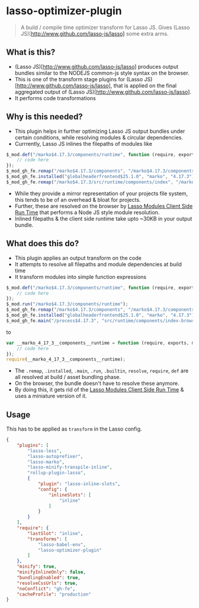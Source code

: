# lasso-optimizer-plugin
>A build / compile time optimizer transform for Lasso JS. Gives (Lasso JS)[http://www.github.com/lasso-js/lasso] some extra arms.

## What is this?
- (Lasso JS)[http://www.github.com/lasso-js/lasso] produces output bundles similar to the NODEJS common-js style syntax on the browser.
- This is one of the transform stage plugins for (Lasso JS)[http://www.github.com/lasso-js/lasso], that is applied on the final aggregated output of (Lasso JS)[http://www.github.com/lasso-js/lasso].
- It performs code transformations

## Why is this needed?
- This plugin helps in further optimizing Lasso JS output bundles under certain  conditions, while resolving modules & circular dependencies.
- Currrently, Lasso JS inlines the filepaths of modules like

```javascript
$_mod.def("/marko$4.17.3/components/runtime", function (require, exports, module, __filename, __dirname) {
    // code here
});
$_mod_gh_fe.remap("/marko$4.17.3/components", "/marko$4.17.3/components-browser.marko");
$_mod_gh_fe.installed("globalheaderfrontend$25.1.0", "marko", "4.17.3");
$_mod_gh_fe.remap("/marko$4.17.3/src/runtime/components/index", "/marko$4.17.3/src/runtime/components/index-browser");
```
- While they provide a mirror representation of your projects file system, this tends to be of an overhead & bloat for projects.
- Further, these are resolved on the browser by [Lasso Modules Client Side Run Time](https://github.com/lasso-js/lasso-modules-client) that performs a Node JS style module resolution.
- Inlined filepaths & the client side runtime take upto ~30KB in your output bundle.

## What does this do?
- This plugin applies an output transform on the code
- It attempts to resolve all filepaths and module dependencies at build time
- It transform modules into simple function expressions

```javascript
$_mod.def("/marko$4.17.3/components/runtime", function (require, exports, module, __filename, __dirname) {
    // code here
});
$_mod.run("/marko$4.17.3/components/runtime");
$_mod_gh_fe.remap("/marko$4.17.3/components", "/marko$4.17.3/components-browser.marko");
$_mod_gh_fe.installed("globalheaderfrontend$25.1.0", "marko", "4.17.3");
$_mod_gh_fe.main("/process$4.17.3", "src/runtime/components/index-browser");
```

to 

```javascript
var __marko_4_17_3__components__runtime = function (require, exports, module) {
    // code here
});
require(__marko_4_17_3__components__runtime);
```
- The `.remap`, `.installed`, `.main`, `.run`, `.builtin`, `resolve`, `require`, `def` are all resolved at build / asset bundling phase.
- On the browser, the bundle doesn't have to resolve these anymore.
- By doing this, it gets rid of the [Lasso Modules Client Side Run Time](https://github.com/lasso-js/lasso-modules-client) & uses a miniature version of it.

## Usage
This has to be applied as `transform` in the Lasso config.

```json
{
    "plugins": [
        "lasso-less",
        "lasso-autoprefixer",
        "lasso-marko",
        "lasso-minify-transpile-inline",
        "rollup-plugin-lasso",
        {
            "plugin": "lasso-inline-slots",
            "config": {
                "inlineSlots": [
                    "inline"
                ]
            }
        }
    ],
    "require": {
        "lastSlot": "inline",
        "transforms": [
            "lasso-babel-env",
            "lasso-optimizer-plugin"
        ]
    },
    "minify": true,
    "minifyInlineOnly": false,
    "bundlingEnabled": true,
    "resolveCssUrls": true,
    "noConflict": "gh-fe",
    "cacheProfile": "production"
}
```
